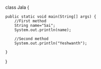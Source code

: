 class Jala {
	
	public static void main(String[] args) {
		//First method
		String name="Sai";
		System.out.println(name);
		
		//Second method
		System.out.println("Yeshwanth");
		
	}
}
